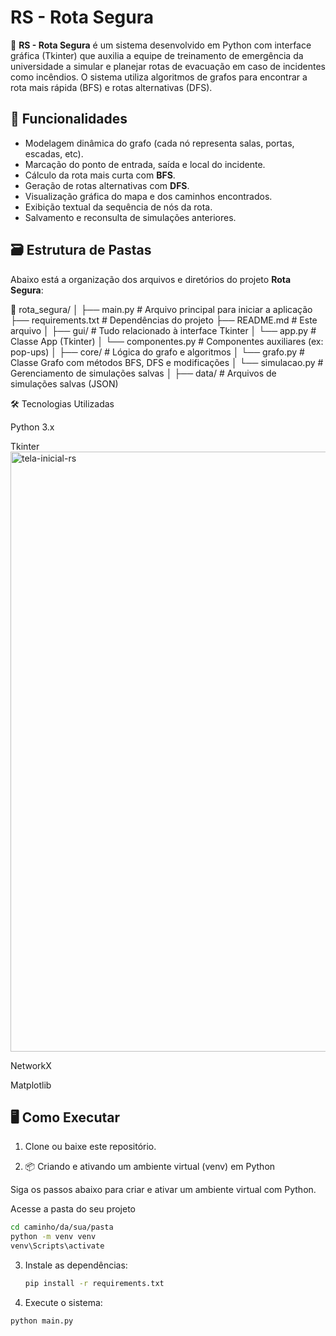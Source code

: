 # RS - Rota Segura

🧭 **RS - Rota Segura** é um sistema desenvolvido em Python com interface gráfica (Tkinter) que auxilia a equipe de treinamento de emergência da universidade a simular e planejar rotas de evacuação em caso de incidentes como incêndios. O sistema utiliza algoritmos de grafos para encontrar a rota mais rápida (BFS) e rotas alternativas (DFS).

## 🚀 Funcionalidades

- Modelagem dinâmica do grafo (cada nó representa salas, portas, escadas, etc).
- Marcação do ponto de entrada, saída e local do incidente.
- Cálculo da rota mais curta com **BFS**.
- Geração de rotas alternativas com **DFS**.
- Visualização gráfica do mapa e dos caminhos encontrados.
- Exibição textual da sequência de nós da rota.
- Salvamento e reconsulta de simulações anteriores.

## 🗃️ Estrutura de Pastas

Abaixo está a organização dos arquivos e diretórios do projeto **Rota Segura**:

📁 rota_segura/
│
├── main.py # Arquivo principal para iniciar a aplicação
├── requirements.txt # Dependências do projeto
├── README.md # Este arquivo
│
├── gui/ # Tudo relacionado à interface Tkinter
│ └── app.py # Classe App (Tkinter)
│ └── componentes.py # Componentes auxiliares (ex: pop-ups)
│
├── core/ # Lógica do grafo e algoritmos
│ └── grafo.py # Classe Grafo com métodos BFS, DFS e modificações
│ └── simulacao.py # Gerenciamento de simulações salvas
│
├── data/ # Arquivos de simulações salvas (JSON)



🛠️ Tecnologias Utilizadas

Python 3.x

Tkinter
<img width="960" alt="tela-inicial-rs" src="https://github.com/user-attachments/assets/b98f5bb0-68d1-403f-86d3-7365f7054551" />

NetworkX

Matplotlib


## 🖥️ Como Executar

1. Clone ou baixe este repositório.

2. 📦 Criando e ativando um ambiente virtual (venv) em Python

Siga os passos abaixo para criar e ativar um ambiente virtual com Python.

Acesse a pasta do seu projeto

```bash
cd caminho/da/sua/pasta
python -m venv venv
venv\Scripts\activate
```

3. Instale as dependências:
   ```bash
   pip install -r requirements.txt 

4. Execute o sistema:
```bash
python main.py



